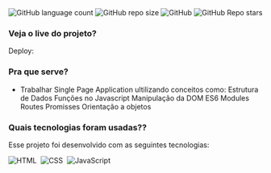 <div align='center'>
<img alt="GitHub language count" src="https://img.shields.io/github/languages/count/diogo-kappaun/spa-universe?style=flat-square&label=Languages&labelColor=%23404040&color=%23BFBFBF">
<img alt="GitHub repo size" src="https://img.shields.io/github/repo-size/diogo-kappaun/spa-universe?style=flat-square&label=Size&labelColor=%23404040&color=%23BFBFBF">
<img alt="GitHub" src="https://img.shields.io/github/license/diogo-kappaun/spa-universe?style=flat-square&labelColor=%23404040&color=%23BFBFBF">
<img alt="GitHub Repo stars" src="https://img.shields.io/github/stars/diogo-kappaun/spa-universe?style=flat-square&label=Stars&labelColor=%23404040&color=%23BFBFBF">
</div>

### Veja o live do projeto?
Deploy: 

### Pra que serve?
- Trabalhar Single Page Application ultilizando conceitos como:
Estrutura de Dados
Funções no Javascript
Manipulação da DOM
ES6 Modules
Routes
Promisses
Orientação a objetos

### Quais tecnologias foram usadas??

Esse projeto foi desenvolvido com as seguintes tecnologias:

![HTML](https://img.shields.io/badge/-HTML-05122A?style=flat&logo=HTML5)&nbsp;
![CSS](https://img.shields.io/badge/-CSS-05122A?style=flat&logo=CSS3&logoColor=1572B6)&nbsp;
![JavaScript](https://img.shields.io/badge/-JavaScript-05122A?style=flat&logo=javascript)&nbsp;

